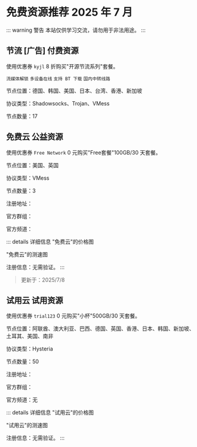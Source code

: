 # 免费资源推荐 2025 年 7 月

::: warning 警告
本站仅供学习交流，请勿用于非法用途。
:::




## 节流  [广告] 付费资源

使用优惠券 `kyjl` 8 折购买"开源节流系列"套餐。

`流媒体解锁` `多设备在线` `支持 BT 下载` `国内中转线路`

节点位置：德国、韩国、美国、日本、台湾、香港、新加坡

协议类型：Shadowsocks、Trojan、VMess

节点数量：17


## 免费云 公益资源

使用优惠券 `Free Network` 0 元购买"Free套餐"100GB️/30 天套餐。

节点位置：美国、英国

协议类型：VMess

节点数量：3

注册地址：

官方群组：

官方频道：

::: details 详细信息
"免费云"的价格图

"免费云"的测速图

注册信息：无需验证。
:::

> 更新于：2025/7/8

## 试用云 试用资源

使用优惠券 `trial123` 0 元购买"小杯"500GB️/30 天套餐。

节点位置：阿联酋、澳大利亚、巴西、德国、英国、香港、日本、韩国、新加坡、土耳其、美国、南非

协议类型：Hysteria

节点数量：50

注册地址：

官方群组：

官方频道：无

::: details 详细信息
"试用云"的价格图

"试用云"的测速图

注册信息：无需验证。
:::



